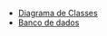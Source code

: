 - [Diagrama de Classes](https://github.com/cp2-dc-info-projeto-final-2018/JRMG/blob/master/Diagramas%20%26%20Casos%20de%20Uso/diagrama_classes.asta)
- [Banco de dados]()
